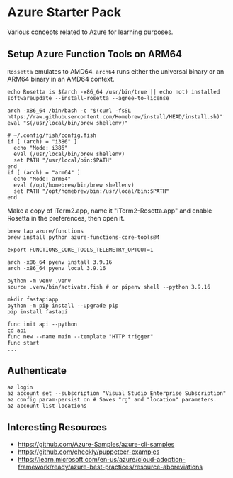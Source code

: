 # Azure Starter Pack

Various concepts related to Azure for learning purposes.


## Setup Azure Function Tools on ARM64

`Rossetta` emulates to AMD64.
`arch64` runs either the universal binary or an ARM64 binary in an AMD64 context.

```shell
echo Rosetta is $(arch -x86_64 /usr/bin/true || echo not) installed
softwareupdate --install-rosetta --agree-to-license

arch -x86_64 /bin/bash -c "$(curl -fsSL https://raw.githubusercontent.com/Homebrew/install/HEAD/install.sh)"
eval "$(/usr/local/bin/brew shellenv)"
```

```shell
# ~/.config/fish/config.fish
if [ (arch) = "i386" ]
  echo "Mode: i386"
  eval (/usr/local/bin/brew shellenv)
  set PATH "/usr/local/bin:$PATH"
end
if [ (arch) = "arm64" ]
  echo "Mode: arm64"
  eval (/opt/homebrew/bin/brew shellenv)
  set PATH "/opt/homebrew/bin:/usr/local/bin:$PATH"
end
```

Make a copy of iTerm2.app, name it "iTerm2-Rosetta.app" and enable Rosetta in the preferences, then
open it.

```shell
brew tap azure/functions
brew install python azure-functions-core-tools@4
```

```shell
export FUNCTIONS_CORE_TOOLS_TELEMETRY_OPTOUT=1

arch -x86_64 pyenv install 3.9.16
arch -x86_64 pyenv local 3.9.16
```

```shell
python -m venv .venv
source .venv/bin/activate.fish # or pipenv shell --python 3.9.16
```

```shell
mkdir fastapiapp
python -m pip install --upgrade pip
pip install fastapi

func init api --python
cd api
func new --name main --template "HTTP trigger"
func start
...
```


## Authenticate

```shell
az login
az account set --subscription "Visual Studio Enterprise Subscription"
az config param-persist on # Saves "rg" and "location" parameters.
az account list-locations
```


## Interesting Resources

* https://github.com/Azure-Samples/azure-cli-samples
* https://github.com/checkly/puppeteer-examples
* https://learn.microsoft.com/en-us/azure/cloud-adoption-framework/ready/azure-best-practices/resource-abbreviations
